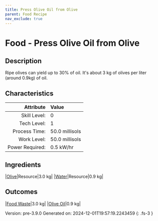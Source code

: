 ```yaml
---
title: Press Olive Oil from Olive
parent: Food Recipe
nav_exclude: true
---
```

# Food - Press Olive Oil from Olive

## Description
Ripe olives can yield up to 30% of oil. It&#39;s about &#10;&#9;&#9;&#9;3 kg of olives per liter (around 0.9kg) of oil.&#10;&#9;&#9;

## Characteristics

| Attribute      | Value |
|--------:|:------|
|Skill Level:|0|
|Tech Level:|1|
|Process Time:|50.0 millisols|
|Work Level:|50.0 millisols|
|Power Required:|0.5 kW/hr|

## Ingredients

|[Olive](../resource/olive.html)|Resource|3.0 kg|
|[Water](../resource/water.html)|Resource|0.9 kg|

## Outcomes

|[Food Waste](../resource/food-waste.html)|3.0 kg|
|[Olive Oil](../resource/olive-oil.html)|0.9 kg|


Version: pre-3.9.0 Generated on: 2024-12-01T19:57:19.2243459
{: .fs-3 }

